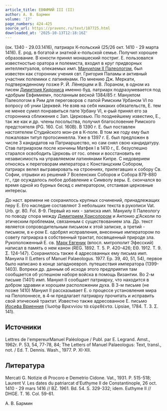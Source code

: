 ```yaml
---
article_title: ЕВФИМИЙ III (II)
author: А. В. Бармин
volume: '17'
page_numbers: 424-425
source_url: https://pravenc.ru/text/187725.html
downloaded_at: '2025-10-13T12:18:16Z'
---
```


(ок. 1340 - 29.03.1416), патриарх К-польский (25/26 окт. 1410 - 29 марта 1416). Е. род. в богатой и знатной к-польской семье. Получил хорошее образование. В юности принял монашеский постриг. Е. пользовался известностью оратора и полемиста, входил в круг придворных интеллектуалов, опекаемых имп. [Мануилом II Палеологом](<https://pravenc.ru/text/Мануил II Палеолог.html>), был известен как сторонник учения свт. Григория Паламы и активный участник полемики с латинянами. По мнению Дж. Меркати, подтвержденному позже Р. Й. Лёнерцем и В. Лораном, в одном из писем [Димитрия Кидониса](<https://pravenc.ru/text/Димитрия Кидониса.html>) именно буд. патриарх подразумевается под «добрым Евфимием», посланным весной 1384/85 г. Мануилом Палеологом в Рим для переговоров с папой Римским Урбаном VI по вопросу об унии Церквей. Не взяв на себя никаких обязательств, Е. тем не менее сумел понравиться папе Урбану VI, к-рый принял его за сторонника сближения с Зап. Церковью. По позднейшему известию, Е., так же как и др. члены посольства, получил благословение Римского предстоятеля (PG. 160. Col. 160B). В 1390 г. Е. был поставлен настоятелем Студийского мон-ря в К-поле. В том же году ему был пожалован титул протосинкелла. Уже в 1397 г. Е. был предложен в числе 3 кандидатов на Патриаршество, но сам снял свою кандидатуру. Став патриархом после кончины Матфея I в 1410 г., Е. безуспешно старался освободить Церковь от гос. опеки и восстановить ее независимость на управляемом латинянами Кипре. С недоверием относясь к переговорам императора с Констанцским Собором, патриарх велел выгравировать на строениях, прилегавших к собору Св. Софии, отрывки из решений 7 Вселенских Соборов и Собора 879-880 гг., где осуждалось любое добавление к Символу веры. Е. скончался во время одной из бурных бесед с императором, отстаивая церковные интересы.

До наст. времени не сохранилось крупных сочинений, принадлежащих перу Е. Его наследие составляют 3 небольших текста в рукописи Vat. Urb. gr. 80. Fol. 8-9. Первый из них - записка имп. Мануилу II Палеологу по поводу спора между [Димитрием Хрисолором](<https://pravenc.ru/text/Димитрием Хрисолором.html>) и Антонио д'Асколи по этическим проблемам, связанным с существованием зла. Др. текст является сопроводительным письмом к этой записке, а третий - письмом, в к-ром Е. одобрял исправления, внесенные императором по совету патриарха в собственный трактат, посвященный природе зла. Рукоположенный Е. св. [Марк Евгеник](<https://pravenc.ru/text/Марк Евгеник.html>) (впосл. митрополит Эфесский) написал в память о нем канон (REG. 1892. T. 5. P. 420-426; ΕΘ. 1912. Τ. 9. Σ. 124-147). Сохранилось также 4 адресованных ему письма имп. Мануила II (Letters of Manuel Palaeologus. 1977. Ep. 39, 40, 51, 54), первое было написано в конце западноевроп. путешествия императора (1399-1403). Вопреки др. данным об исходе этого предприятия там сообщается об успешном наборе войска в помощь Византии. Во 2-м письме (1401) имп. Мануил II сообщает патриарху, что находится в добром здравии и хорошем расположении духа. В 3-м письме (не позже 1410) Мануил II рассказывает Е. о процессе установления мира на Пелопоннесе, в 4-м предлагает патриарху прочитать и исправить свой этический трактат. Известно также адресованное Е. письмо [Иосифа Вриенния](<https://pravenc.ru/text/Иосифа Вриенния.html>) (᾿Ιωσὴφ Βριεννίου τὰ εὑρεθέντα. Lipsiae, 1784. T. 3. Σ. 141).

## Источники

Lettres de l'empereurManuel Paléologue / Publ. par E. Legrand. Amst., 1962r. P. 53, 54, 77-78, 84; The Letters of Manuel Palaeologus: Text, transl., not. / Ed. T. Dennis. Wash., 1977. P. XI-XII.

## Литература

Mercati G. Notizie di Procoro e Demetrio Cidone. Vat., 1931. P. 515-518; Laurent V. Les dates du patriarcat d'Euthyme II de Constantinople, 26 oct. 1410 - 29 mars 1416 // BZ. 1961. Bd. 54. S. 329-332; idem. Euthyme II // DHGE. T. 16. Col. 59-61.

А. В. Бармин
